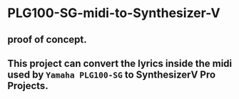 # PLG100-SG-midi-to-Synthesizer-V

## proof of concept.

## This project can convert the lyrics inside the midi used by `Yamaha PLG100-SG` to SynthesizerV Pro Projects.